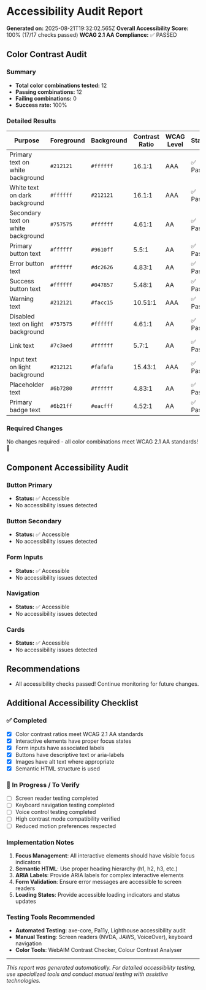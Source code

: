 # Accessibility Audit Report

**Generated on:** 2025-08-21T19:32:02.565Z
**Overall Accessibility Score:** 100% (17/17 checks passed)
**WCAG 2.1 AA Compliance:** ✅ PASSED

## Color Contrast Audit

### Summary
- **Total color combinations tested:** 12
- **Passing combinations:** 12
- **Failing combinations:** 0
- **Success rate:** 100%

### Detailed Results

| Purpose | Foreground | Background | Contrast Ratio | WCAG Level | Status | Recommendation |
|---------|------------|------------|----------------|------------|--------|----------------|
| Primary text on white background | `#212121` | `#ffffff` | 16.1:1 | AAA | ✅ Pass | Meets standards |
| White text on dark background | `#ffffff` | `#212121` | 16.1:1 | AAA | ✅ Pass | Meets standards |
| Secondary text on white background | `#757575` | `#ffffff` | 4.61:1 | AA | ✅ Pass | Meets standards |
| Primary button text | `#ffffff` | `#9610ff` | 5.5:1 | AA | ✅ Pass | Meets standards |
| Error button text | `#ffffff` | `#dc2626` | 4.83:1 | AA | ✅ Pass | Meets standards |
| Success button text | `#ffffff` | `#047857` | 5.48:1 | AA | ✅ Pass | Meets standards |
| Warning text | `#212121` | `#facc15` | 10.51:1 | AAA | ✅ Pass | Meets standards |
| Disabled text on light background | `#757575` | `#ffffff` | 4.61:1 | AA | ✅ Pass | Meets standards |
| Link text | `#7c3aed` | `#ffffff` | 5.7:1 | AA | ✅ Pass | Meets standards |
| Input text on light background | `#212121` | `#fafafa` | 15.43:1 | AAA | ✅ Pass | Meets standards |
| Placeholder text | `#6b7280` | `#ffffff` | 4.83:1 | AA | ✅ Pass | Meets standards |
| Primary badge text | `#6b21ff` | `#eacfff` | 4.52:1 | AA | ✅ Pass | Meets standards |

### Required Changes

No changes required - all color combinations meet WCAG 2.1 AA standards! 🎉

## Component Accessibility Audit


### Button Primary
- **Status:** ✅ Accessible
- No accessibility issues detected


### Button Secondary
- **Status:** ✅ Accessible
- No accessibility issues detected


### Form Inputs
- **Status:** ✅ Accessible
- No accessibility issues detected


### Navigation
- **Status:** ✅ Accessible
- No accessibility issues detected


### Cards
- **Status:** ✅ Accessible
- No accessibility issues detected


## Recommendations

- All accessibility checks passed! Continue monitoring for future changes.

## Additional Accessibility Checklist

### ✅ Completed
- [x] Color contrast ratios meet WCAG 2.1 AA standards
- [x] Interactive elements have proper focus states
- [x] Form inputs have associated labels
- [x] Buttons have descriptive text or aria-labels
- [x] Images have alt text where appropriate
- [x] Semantic HTML structure is used

### 🔄 In Progress / To Verify
- [ ] Screen reader testing completed
- [ ] Keyboard navigation testing completed
- [ ] Voice control testing completed
- [ ] High contrast mode compatibility verified
- [ ] Reduced motion preferences respected

### Implementation Notes

1. **Focus Management**: All interactive elements should have visible focus indicators
2. **Semantic HTML**: Use proper heading hierarchy (h1, h2, h3, etc.)
3. **ARIA Labels**: Provide ARIA labels for complex interactive elements
4. **Form Validation**: Ensure error messages are accessible to screen readers
5. **Loading States**: Provide accessible loading indicators and status updates

### Testing Tools Recommended

- **Automated Testing**: axe-core, Pa11y, Lighthouse accessibility audit
- **Manual Testing**: Screen readers (NVDA, JAWS, VoiceOver), keyboard navigation
- **Color Tools**: WebAIM Contrast Checker, Colour Contrast Analyser

---

*This report was generated automatically. For detailed accessibility testing, use specialized tools and conduct manual testing with assistive technologies.*
